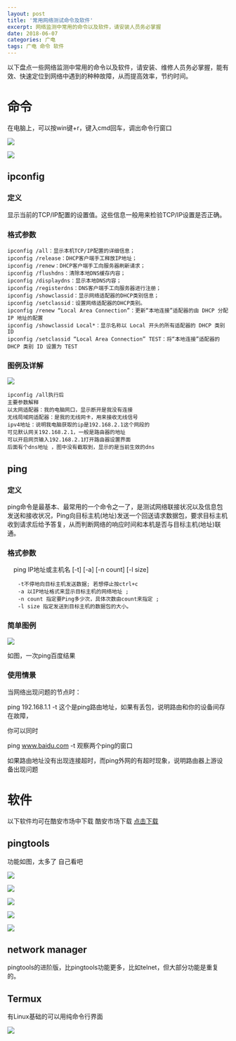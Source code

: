 ```yaml
---
layout: post
title: '常用网络测试命令及软件'
excerpt: 网络监测中常用的命令以及软件，请安装人员务必掌握
date: 2018-06-07
categories: 广电
tags: 广电 命令 软件
---
```


以下盘点一些网络监测中常用的命令以及软件，请安装、维修人员务必掌握，能有效、快速定位到网络中遇到的种种故障，从而提高效率，节约时间。



# 命令

在电脑上，可以按win键+r，键入cmd回车，调出命令行窗口

![](http://p94dvrayw.bkt.clouddn.com/18-6-7/81822412.jpg)

![](http://p94dvrayw.bkt.clouddn.com/18-6-7/6314611.jpg)

## ipconfig

### 定义

显示当前的TCP/IP配置的设置值。这些信息一般用来检验TCP/IP设置是否正确。

### 格式参数

```flow
ipconfig /all：显示本机TCP/IP配置的详细信息；
ipconfig /release：DHCP客户端手工释放IP地址；
ipconfig /renew：DHCP客户端手工向服务器刷新请求；
ipconfig /flushdns：清除本地DNS缓存内容；
ipconfig /displaydns：显示本地DNS内容；
ipconfig /registerdns：DNS客户端手工向服务器进行注册；
ipconfig /showclassid：显示网络适配器的DHCP类别信息；
ipconfig /setclassid：设置网络适配器的DHCP类别。
ipconfig /renew “Local Area Connection”：更新“本地连接”适配器的由 DHCP 分配 IP 地址的配置
ipconfig /showclassid Local*：显示名称以 Local 开头的所有适配器的 DHCP 类别 ID
ipconfig /setclassid “Local Area Connection” TEST：将“本地连接”适配器的 DHCP 类别 ID 设置为 TEST
```

### 图例及详解

![](http://p94dvrayw.bkt.clouddn.com/18-6-7/92004573.jpg)

```flow
ipconfig /all执行后
主要参数解释
以太网适配器：我的电脑网口，显示断开是我没有连接
无线局域网适配器：是我的无线网卡，用来接收无线信号
ipv4地址：说明我电脑获取的ip是192.168.2.1这个网段的
可见默认网关192.168.2.1，一般是路由器的地址
可以开启网页输入192.168.2.1打开路由器设置界面
后面有个dns地址 ，图中没有截取到，显示的是当前生效的dns
```

## ping

### 定义

ping命令是最基本、最常用的一个命令之一了，是测试网络联接状况以及信息包发送和接收状况，Ping向目标主机(地址)发送一个回送请求数据包，要求目标主机收到请求后给予答复，从而判断网络的响应时间和本机是否与目标主机(地址)联通。

### 格式参数

　ping IP地址或主机名 [-t] [-a] [-n count] [-l size]
```flow
　　-t不停地向目标主机发送数据; 若想停止按ctrl+c
　　-a 以IP地址格式来显示目标主机的网络地址 ;
　　-n count 指定要Ping多少次，具体次数由count来指定 ;
　　-l size 指定发送到目标主机的数据包的大小。
```
### 简单图例

![](http://p94dvrayw.bkt.clouddn.com/18-5-28/82318762.jpg)

如图，一次ping百度结果

### 使用情景

当网络出现问题的节点时：

ping 192.168.1.1 -t  这个是ping路由地址，如果有丢包，说明路由和你的设备间存在故障，

你可以同时

ping www.baidu.com -t 观察两个ping的窗口

如果路由地址没有出现连接超时，而ping外网的有超时现象，说明路由器上游设备出现问题

# 软件

以下软件均可在酷安市场中下载 酷安市场下载 [点击下载](http://172.18.71.20:83/2Q2W071ACC144A115F29EFFBED538B8DC9B7BD96E38E_unknown_6B0DD26D0B56AF374758A4582DFBE33A303ACAA7_3/dl-cdn.coolapkmarket.com/down/apk_upload/2018/0524/d51db0ac3946b3a059d3915e290680dd-4599-o_1ce7uns0i4va1hn5u7v10vtes6q-uid-97100.apk?_upt=1288f7d91528359250)

## pingtools 

功能如图，太多了 自己看吧

![](http://p94dvrayw.bkt.clouddn.com/18-6-7/52907885.jpg)

![](http://p94dvrayw.bkt.clouddn.com/18-6-7/38714944.jpg)

![](http://p94dvrayw.bkt.clouddn.com/18-6-7/4860943.jpg)

![](http://p94dvrayw.bkt.clouddn.com/18-6-7/62521620.jpg)

![](http://p94dvrayw.bkt.clouddn.com/18-6-7/99562806.jpg)

## network manager

pingtools的进阶版，比pingtools功能更多，比如telnet，但大部分功能是重复的。

## Termux

有Linux基础的可以用纯命令行界面

![](http://p94dvrayw.bkt.clouddn.com/18-6-7/14819523.jpg)